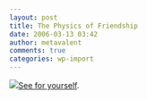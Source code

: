 ```yaml
---
layout: post
title: The Physics of Friendship
date: 2006-03-13 03:42
author: metavalent
comments: true
categories: wp-import
---
```

<!--Lead Photo --><a href="http://www.physorg.com/news11611.html"><img src="https://web.archive.org/web/*/http://awebcamdarkly.com/">See for yourself</a>.
